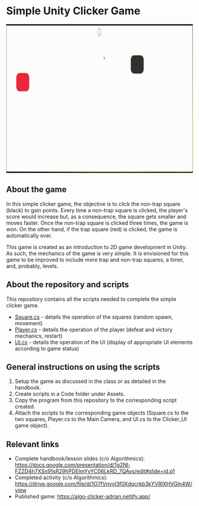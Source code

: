 # Simple Unity Clicker Game

<p align='center'>
  <img src="https://github.com/ajgquional/algo-unity-clickergame/blob/b78c4d22a742a66f72523e9be247fa999bcba689/Algo-Unity-Simple-Clicker-Game.gif" width=600 height=400/>
</p>

## About the game

In this simple clicker game, the objective is to click the non-trap square (black) to gain points. Every time a non-trap square is clicked, the player's score would increase but, as a consequence, the square gets smaller and moves faster. Once the non-trap square is clicked three times, the game is won. On the other hand, if the trap square (red) is clicked, the game is automatically over.

This game is created as an introduction to 2D game development in Unity. As such, the mechanics of the game is very simple. It is envisioned for this game to be improved to include more trap and non-trap squares, a timer, and, probably, levels.

## About the repository and scripts

This repository contains all the scripts needed to complete the simple clicker game. 
* <a href="https://github.com/ajgquional/algo-unity-clickergame/blob/main/Square.cs">Square.cs</a> - details the operation of the squares (random spawn, movement)
* <a href="https://github.com/ajgquional/algo-unity-clickergame/blob/main/Player.cs">Player.cs</a> - details the operation of the player (defeat and victory mechanics, restart)
* <a href="https://github.com/ajgquional/algo-unity-clickergame/blob/main/UI.cs">UI.cs</a> - details the operation of the UI (display of appropriate UI elements according to game status)

## General instructions on using the scripts
1. Setup the game as discussed in the class or as detailed in the handbook.
2. Create scripts in a Code folder under Assets.
3. Copy the program from this repository to the corresponding script created.
4. Attach the scripts to the corresponding game objects (Square.cs to the two squares, Player.cs to the Main Camera, and UI.cs to the Clicker_UI game object).

## Relevant links
* Complete handbook/lesson slides (c/o Algorithmics): https://docs.google.com/presentation/d/1g2Nl-FZZD4h7XSn91sR29hPDEImYyYC06LkRD_7QAvs/edit#slide=id.p1
* Completed activity (c/o Algorithmics): https://drive.google.com/file/d/1O7fVnyvl3f0Xdqcrkb3kYVRlXHVGln4W/view
* Published game: https://algo-clicker-adrian.netlify.app/
